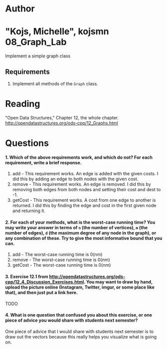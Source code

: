 Author
==========
"Kojs, Michelle", kojsmn
08_Graph_Lab
============

Implement a simple graph class

Requirements
------------

1. Implement all methods of the `Graph` class.

Reading
=======
"Open Data Structures," Chapter 12, the whole chapter. http://opendatastructures.org/ods-cpp/12_Graphs.html

Questions
=========

#### 1. Which of the above requirements work, and which do not? For each requirement, write a brief response.

1. add - This requirement works. An edge is added with the given costs. I did this by adding an edge to both nodes with the given cost.
2. remove - This requirement works. An edge is removed. I did this by removing both edges from both nodes and setting their cost and dest to -1.
3. getCost - This requirement works. A cost from one edge to another is returned. I did this by finding the edge and cost in the first given node and returning it.

#### 2. For each of your methods, what is the worst-case running time? You may write your answer in terms of `n` (the number of vertices), `m` (the number of edges), `d` (the maximum degree of any node in the graph), or any combination of these. Try to give the most informative bound that you can.

1. add - The worst-case running time is 0(nm)
2. remove - The worst-case running time is 0(nm)
3. getCost - The worst-case running time is 0(nm)


#### 3. Exercise 12.1 from http://opendatastructures.org/ods-cpp/12_4_Discussion_Exercises.html. You may want to draw by hand, upload the picture online (Instagram, Twitter, imgur, or some place like that), and then just put a link here.
TODO
#### 4. What is one question that confused you about this exercise, or one piece of advice you would share with students next semester?
One piece of advice that I would share with students next semester is to draw out the vectors because this really helps you visualize what is going on.